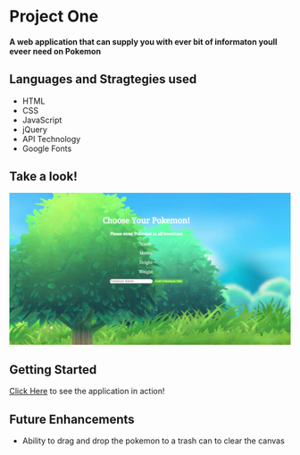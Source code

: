 <h1>Project One</h1>
<h4>A web application that can supply you with ever bit of informaton youll eveer need on Pokemon</h4>

<h2>Languages and Stragtegies used</h2>
<ul>
<li>HTML</li>
<li>CSS</li>
<li>JavaScript</li>
<li>jQuery</li>
<li>API Technology</li>
<li>Google Fonts</li>
</ul>

<h2>Take a look!</h2>


![Screenshot!](Project-1-caputre.PNG)


<h2>Getting Started</h2>

[Click Here](http://127.0.0.1:5500)  to see the application in action! 



<h2>Future Enhancements</h2>

<ul>
<li> Ability to drag and drop the pokemon to a trash can to clear the canvas</li>
</ul>





